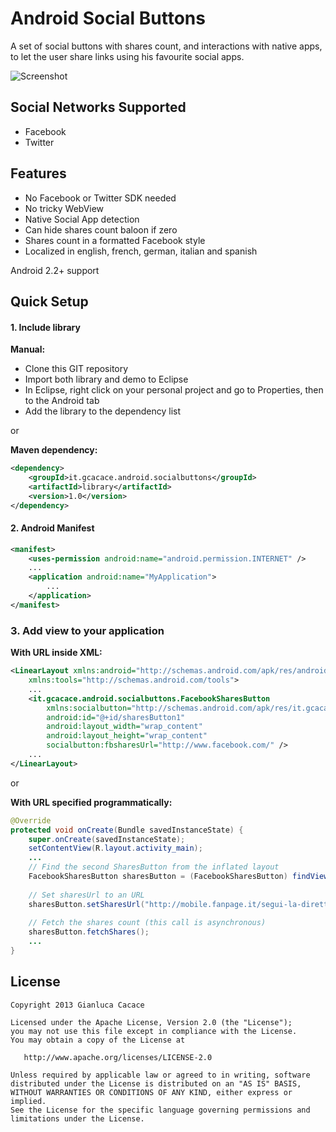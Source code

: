 Android Social Buttons
=============================

A set of social buttons with shares count, and interactions with native apps, to let the user share links using his favourite social apps.

![Screenshot](https://github.com/gcacace/android-facebook-sharesbutton/raw/master/screenshot.png)

## Social Networks Supported
 * Facebook
 * Twitter

## Features
 * No Facebook or Twitter SDK needed
 * No tricky WebView
 * Native Social App detection
 * Can hide shares count baloon if zero
 * Shares count in a formatted Facebook style
 * Localized in english, french, german, italian and spanish

Android 2.2+ support
 
## Quick Setup

#### 1. Include library

**Manual:**
 * Clone this GIT repository
 * Import both library and demo to Eclipse
 * In Eclipse, right click on your personal project and go to Properties, then to the Android tab
 * Add the library to the dependency list

or

**Maven dependency:**
``` xml
<dependency>
	<groupId>it.gcacace.android.socialbuttons</groupId>
	<artifactId>library</artifactId>
	<version>1.0</version>
</dependency>
```

#### 2. Android Manifest
``` xml
<manifest>
	<uses-permission android:name="android.permission.INTERNET" />
	...
	<application android:name="MyApplication">
		...
	</application>
</manifest>
```

### 3. Add view to your application

**With URL inside XML:**
``` xml
<LinearLayout xmlns:android="http://schemas.android.com/apk/res/android"
    xmlns:tools="http://schemas.android.com/tools">
	...
    <it.gcacace.android.socialbuttons.FacebookSharesButton
        xmlns:socialbutton="http://schemas.android.com/apk/res/it.gcacace.android.socialbuttons.demo"
        android:id="@+id/sharesButton1"
        android:layout_width="wrap_content"
        android:layout_height="wrap_content"
        socialbutton:fbsharesUrl="http://www.facebook.com/" />
	...
</LinearLayout>
```

or

**With URL specified programmatically:**
``` java
@Override
protected void onCreate(Bundle savedInstanceState) {
	super.onCreate(savedInstanceState);
	setContentView(R.layout.activity_main);
	...
	// Find the second SharesButton from the inflated layout
	FacebookSharesButton sharesButton = (FacebookSharesButton) findViewById(R.id.sharesButton2);
	
	// Set sharesUrl to an URL
	sharesButton.setSharesUrl("http://mobile.fanpage.it/segui-la-diretta-del-google-i-o-2103/");
	
	// Fetch the shares count (this call is asynchronous)
	sharesButton.fetchShares();
	...
}
```

## License

    Copyright 2013 Gianluca Cacace

    Licensed under the Apache License, Version 2.0 (the "License");
    you may not use this file except in compliance with the License.
    You may obtain a copy of the License at

       http://www.apache.org/licenses/LICENSE-2.0

    Unless required by applicable law or agreed to in writing, software
    distributed under the License is distributed on an "AS IS" BASIS,
    WITHOUT WARRANTIES OR CONDITIONS OF ANY KIND, either express or implied.
    See the License for the specific language governing permissions and
    limitations under the License.
